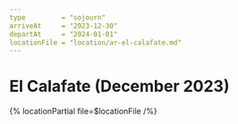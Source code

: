 ```yaml
---
type         = "sojourn"
arriveAt     = "2023-12-30"
departAt     = "2024-01-01"
locationFile = "location/ar-el-calafate.md"
---
```


# El Calafate (December 2023)

{% locationPartial file=$locationFile /%} 
